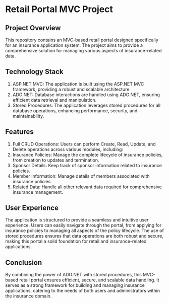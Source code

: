 # Retail Portal MVC Project

## Project Overview
This repository contains an MVC-based retail portal designed specifically for an insurance application system. The project aims to provide a comprehensive solution for managing various aspects of insurance-related data.

## Technology Stack
1. ASP.NET MVC: The application is built using the ASP.NET MVC framework, providing a robust and scalable architecture.
2. ADO.NET: Database interactions are handled using ADO.NET, ensuring efficient data retrieval and manipulation.
3. Stored Procedures: The application leverages stored procedures for all database operations, enhancing performance, security, and maintainability.

## Features
1. Full CRUD Operations: Users can perform Create, Read, Update, and Delete operations across various modules, including:
2. Insurance Policies: Manage the complete lifecycle of insurance policies, from creation to updates and termination.
3. Sponsor Details: Keep track of sponsor information related to insurance policies.
4. Member Information: Manage details of members associated with insurance policies.
5. Related Data: Handle all other relevant data required for comprehensive insurance management.

## User Experience
The application is structured to provide a seamless and intuitive user experience. Users can easily navigate through the portal, from applying for insurance policies to managing all aspects of the policy lifecycle. The use of stored procedures ensures that data operations are both robust and secure, making this portal a solid foundation for retail and insurance-related applications.

## Conclusion
By combining the power of ADO.NET with stored procedures, this MVC-based retail portal ensures efficient, secure, and scalable data handling. It serves as a strong framework for building and managing insurance applications, catering to the needs of both users and administrators within the insurance domain.
